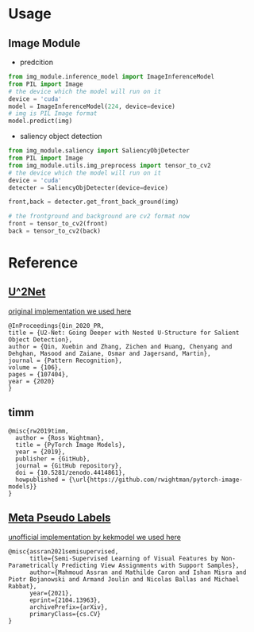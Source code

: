 # Usage
## Image Module
* predcition
```python
from img_module.inference_model import ImageInferenceModel
from PIL import Image
# the device which the model will run on it
device = 'cuda'
model = ImageInferenceModel(224, device=device)
# img is PIL Image format
model.predict(img)
```
* saliency object detection
```python
from img_module.saliency import SaliencyObjDetecter
from PIL import Image
from img_module.utils.img_preprocess import tensor_to_cv2
# the device which the model will run on it
device = 'cuda'
detecter = SaliencyObjDetecter(device=device)

front,back = detecter.get_front_back_ground(img)

# the frontground and background are cv2 format now
front = tensor_to_cv2(front)
back = tensor_to_cv2(back)
```
# Reference
## [U^2Net](https://github.com/xuebinqin/U-2-Net/blob/master/README.md)
[original implementation we used here](https://github.com/xuebinqin/U-2-Net)
```
@InProceedings{Qin_2020_PR,
title = {U2-Net: Going Deeper with Nested U-Structure for Salient Object Detection},
author = {Qin, Xuebin and Zhang, Zichen and Huang, Chenyang and Dehghan, Masood and Zaiane, Osmar and Jagersand, Martin},
journal = {Pattern Recognition},
volume = {106},
pages = {107404},
year = {2020}
}
```
## timm
```
@misc{rw2019timm,
  author = {Ross Wightman},
  title = {PyTorch Image Models},
  year = {2019},
  publisher = {GitHub},
  journal = {GitHub repository},
  doi = {10.5281/zenodo.4414861},
  howpublished = {\url{https://github.com/rwightman/pytorch-image-models}}
}
```
## [Meta Pseudo Labels](https://arxiv.org/abs/2003.10580)
[unofficial implementation by kekmodel we used here](https://github.com/kekmodel/MPL-pytorch)
```
@misc{assran2021semisupervised,
      title={Semi-Supervised Learning of Visual Features by Non-Parametrically Predicting View Assignments with Support Samples}, 
      author={Mahmoud Assran and Mathilde Caron and Ishan Misra and Piotr Bojanowski and Armand Joulin and Nicolas Ballas and Michael Rabbat},
      year={2021},
      eprint={2104.13963},
      archivePrefix={arXiv},
      primaryClass={cs.CV}
}
```

